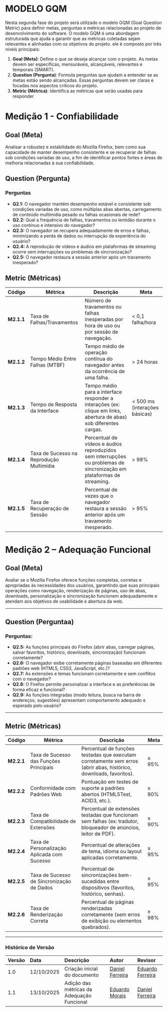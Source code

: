 # MODELO GQM 

Nesta segunda fase do projeto será utilizado o modelo GQM (Goal Question Metric) para definir metas, perguntas e métricas relacionadas ao projeto de desenvolvimento do software. O modelo GQM é uma abordagem estruturada que ajuda a garantir que as métricas coletadas sejam relevantes e alinhadas com os objetivos do projeto. ele é composto por três níveis principais:

1. **Goal (Meta)**: Define o que se deseja alcançar com o projeto. As metas devem ser específicas, mensuráveis, alcançáveis, relevantes e temporais (SMART).
2. **Question (Pergunta)**: Formula perguntas que ajudam a entender se as metas estão sendo alcançadas. Essas perguntas devem ser claras e focadas nos aspectos críticos do projeto.
3. **Metric (Métrica)**: Identifica as métricas que serão usadas para responder

# **Medição 1 - Confiabilidade**

## Goal (Meta)

Analisar a robustez e estabilidade do Mozilla Firefox, bem como sua capacidade de manter desempenho consistente e se recuperar de falhas sob condições variadas de uso, a fim de identificar pontos fortes e áreas de melhoria relacionadas à sua confiabilidade.

## Question (Pergunta)

### Perguntas

- **Q2.1:** O navegador mantém desempenho estável e consistente sob condições variadas de uso, como múltiplas abas abertas, carregamento de conteúdo multimídia pesado ou falhas ocasionais de rede?
- **Q2.2:** Qual a frequência de falhas, travamentos ou lentidão durante o uso contínuo e intensivo do navegador?
- **Q2.3:** O navegador se recupera adequadamente de erros e falhas, minimizando a perda de dados ou interrupção da experiência do usuário?
- **Q2.4:** A reprodução de vídeos e áudios em plataformas de streaming ocorre sem interrupções ou problemas de sincronização?
- **Q2.5:** O navegador restaura a sessão anterior após um travamento inesperado? 

## Metric (Métricas)

| Código    | Métrica                                         | Descrição                                                                                                         | Meta                      |
|-----------|-------------------------------------------------|-------------------------------------------------------------------------------------------------------------------|---------------------------|
| **M2.1.1** | Taxa de Falhas/Travamentos                     | Número de travamentos ou falhas inesperadas por hora de uso ou por sessão de navegação.                           | < 0,1 falha/hora          |
| **M2.1.2** | Tempo Médio Entre Falhas (MTBF)                 | Tempo médio de operação contínua do navegador antes da ocorrência de uma falha.                                   | > 24 horas                |
| **M2.1.3** | Tempo de Resposta da Interface                  | Tempo médio para a interface responder a interações (ex: clique em links, abertura de abas) sob diferentes cargas.| < 500 ms (interações básicas) |
| **M2.1.4** | Taxa de Sucesso na Reprodução Multimídia        | Percentual de vídeos e áudios reproduzidos sem interrupções ou problemas de sincronização em plataformas de streaming.| > 98%                     |
| **M2.1.5** | Taxa de Recuperação de Sessão                   | Percentual de vezes que o navegador restaura a sessão anterior após um travamento inesperado.                     | > 95%                     |

# **Medição 2 – Adequação Funcional**

## Goal (Meta)

Avaliar se o Mozilla Firefox oferece funções completas, corretas e apropriadas às necessidades dos usuários, garantindo que suas principais operações como navegação, renderização de páginas, uso de abas, downloads, personalização e sincronização funcionem adequadamente e atendam aos objetivos de usabilidade e abertura da web.

---

## Question (Perguntaa)
### Perguntas:

- **Q2.5:** As funções principais do Firefox (abrir abas, carregar páginas, salvar favoritos, histórico, downloads, sincronização) funcionam corretamente?  
- **Q2.6:** O navegador exibe corretamente páginas baseadas em diferentes padrões web (HTML5, CSS3, JavaScript, etc.)?  
- **Q2.7:** As extensões e temas funcionam corretamente e sem conflitos com o navegador?  
- **Q2.8:** O Firefox permite personalizar a interface e as preferências de forma eficaz e funcional?  
- **Q2.9:** As funções integradas (modo leitura, busca na barra de endereços, sugestões) apresentam comportamento adequado e esperado pelo usuário?

---

## Metric (Métricas)

| **Código** | **Métrica** | **Descrição** | **Meta** |
|-------------|-------------|----------------|-----------|
| **M2.2.1** | Taxa de Sucesso das Funções Principais | Percentual de funções testadas que executam corretamente sem erros (abrir abas, histórico, downloads, favoritos). | ≥ 95% |
| **M2.2.2** | Conformidade com Padrões Web | Pontuação em testes de suporte a padrões abertos (HTML5Test, ACID3, etc.). | ≥ 90% |
| **M2.2.3** | Taxa de Compatibilidade de Extensões | Percentual de extensões testadas que funcionam sem falhas (ex: tradutor, bloqueador de anúncios, leitor de PDF). | ≥ 90% |
| **M2.2.4** | Taxa de Personalização Aplicada com Sucesso | Percentual de alterações de tema, idioma ou layout aplicadas corretamente. | ≥ 95% |
| **M2.2.5** | Taxa de Sucesso de Sincronização de Dados | Percentual de sincronizações bem-sucedidas entre dispositivos (favoritos, histórico, senhas). | ≥ 95% |
| **M2.2.6** | Taxa de Renderização Correta | Percentual de páginas renderizadas corretamente (sem erros de exibição ou elementos quebrados). | ≥ 98% |

---

### **Histórico de Versão**

| Versão | Data       | Descrição                                         | Autor          | Revisor          |
| :----- | :--------- | :------------------------------------------------ | :------------- | :--------------- |
| 1.0    | 12/10/2025 | Criação inicial do documento                      | [Daniel Ferreira](https://github.com/Mach1r0)   | [Eduardo Ferreira](https://github.com/eduardoferre) |
| 1.1    | 13/10/2025 | Adição das métricas da Adequação Funcional        | [Eduardo Morais](https://github.com/Edumorais08)| [Daniel Ferreira](https://github.com/Mach1r0) |